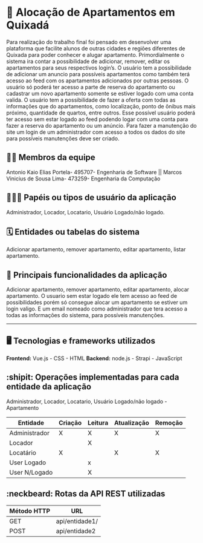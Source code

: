 # :checkered_flag: Alocação  de Apartamentos em Quixadá


Para realização do trabalho final foi pensado em desenvolver uma plataforma que facilite alunos de outras cidades e regiões diferentes de Quixada para poder conhecer e alugar apartamento. Primordialmente o sistema ira contar a possibilidade de adicionar, remover, editar os apartamentos para seus respectivos login’s. O usuário tem a possibilidade de adicionar um anuncio para possíveis apartamentos como também terá acesso ao feed com os apartamentos adicionados por outras pessoas. O usuário só poderá ter acesso a parte de reserva do apartamento ou cadastrar um novo apartamento somente se estiver logado com uma conta valida.  O usuário tem a possibilidade de fazer a oferta com todas as informações que do apartamentos, como localização, ponto de ônibus mais próximo, quantidade de quartos, entre outros. Esse possível usuário poderá ter acesso sem estar logado ao feed podendo logar com uma conta para fazer a reserva do apartamento ou um anúncio. Para fazer a manutenção do site um login de um administrador com acesso a todos os dados do site para possíveis manutenções deve ser criado. 

## :technologist: Membros da equipe

Antonio Kaio Elias Portela- 495707- Engenharia de Software || 
Marcos Vinicius de Sousa Lima- 473259- Engenharia da Computação 

## :people_holding_hands: Papéis ou tipos de usuário da aplicação

Administrador, Locador, Locatario, Usuário Logado/não logado.

## :spiral_calendar: Entidades ou tabelas do sistema

Adicionar apartamento, remover apartamento, editar apartamento, listar apartamento.

## :triangular_flag_on_post:	 Principais funcionalidades da aplicação

Adicionar apartamento, remover apartamento, editar apartamento, alocar apartamento. O usuario sem estar logado ele tem acesso ao feed de possibilidades porém só consegue alocar um apartamento se estiver um login valigo. E um email nomeado como administrador que tera acesso a todas as informações  do sistema, para possíveis manutenções.

----

## :desktop_computer: Tecnologias e frameworks utilizados

**Frontend:** Vue.js - CSS - HTML
**Backend:** node.js - Strapi - JavaScript 


## :shipit: Operações implementadas para cada entidade da aplicação

Administrador, Locador, Locatario, Usuário Logado/não logado - Apartamento

| Entidade  | Criação | Leitura | Atualização | Remoção |
| --- | ---     | --- | --- | --- |
| Administrador | X |  X  | X  | X |
| Locador       |   |  X  |    |   |
| Locatário     | X |     | X  | X |
| User Logado   |   |  x  |    |   |
| User N/Logado |   |  X  |    |   |

## :neckbeard: Rotas da API REST utilizadas

| Método HTTP | URL |
| --- | --- |
| GET | api/entidade1/|
| POST | api/entidade2 |
